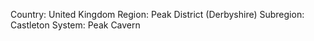 Country: United Kingdom
Region: Peak District (Derbyshire)
Subregion: Castleton
System: Peak Cavern
